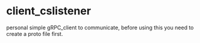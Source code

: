 # client_cslistener
personal simple gRPC_client to communicate, before using this you need to create a proto file first.
